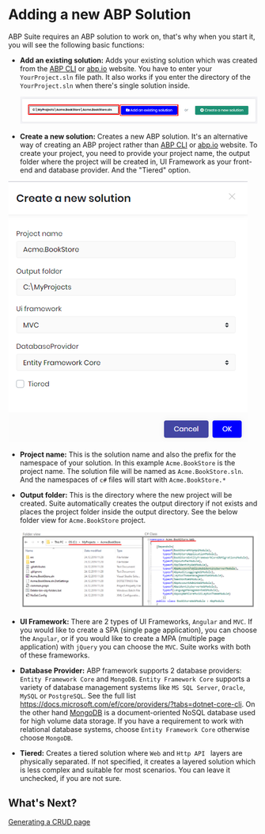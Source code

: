 # Adding a new ABP Solution

ABP Suite requires an ABP solution to work on, that's why when you start it, you will see the following basic functions:

* **Add an existing solution:** Adds your existing solution which was created from the [ABP CLI](https://docs.abp.io/en/abp/latest/CLI) or [abp.io](https://abp.io/get-started) website. You have to enter your `YourProject.sln` file path. It also works if you enter the directory of the `YourProject.sln` when there's single solution inside.

  ![Add an existing solution](../images/suite-add-existing-solution.png)

* **Create a new solution:** Creates a new ABP solution. It's an alternative way of creating an ABP project rather than [ABP CLI](https://docs.abp.io/en/abp/latest/CLI#new) or [abp.io](https://abp.io/get-started) website. To create your project, you need to provide your project name, the output folder where the project will be created in, UI Framework as your front-end and database provider.  And the "Tiered" option.

![Create a new solution](../images/suite-new-solution.png)

- **Project name:** This is the solution name and also the prefix for the namespace of your solution. In this example `Acme.BookStore` is the project name. The solution file will be named as `Acme.BookStore.sln`. And the namespaces of `c#` files will start with `Acme.BookStore.*`

- **Output folder:** This is the directory where the new project will be created. Suite automatically creates the output directory if not exists and places the project folder inside the output directory. See the below folder view for `Acme.BookStore` project.

  ![New Solution Directory](../images/suite-new-solution-directory.png)

- **UI Framework:** There are 2 types of UI Frameworks, `Angular` and `MVC`. If you would like to create a SPA (single page application), you can choose the `Angular`, or if you would like to create a MPA (multiple page application) with `jQuery` you can choose the `MVC`. Suite works with both of these frameworks.

- **Database Provider:** ABP framework supports 2 database providers: `Entity Framework Core` and `MongoDB`.  `Entity Framework Core` supports a variety of database management systems like `MS SQL Server`, `Oracle`, `MySQL` or  `PostgreSQL`. See the full list https://docs.microsoft.com/ef/core/providers/?tabs=dotnet-core-cli. On the other hand [MongoDB](https://www.mongodb.com/) is a document-oriented NoSQL database used for high volume data storage. If you have a requirement to work with relational database systems, choose  `Entity Framework Core` otherwise choose `MongoDB`.

- **Tiered:** Creates a tiered solution where `Web` and `Http API ` layers are physically separated. If not specified, it creates a layered solution which is less complex and suitable for most scenarios. You can leave it unchecked, if you are not sure.

## What's Next?

[Generating a CRUD page](generating-crud-page.md)